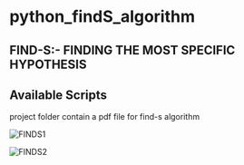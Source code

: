 # python_findS_algorithm
FIND-S:- FINDING THE MOST SPECIFIC HYPOTHESIS
-----------------------------------------
## Available Scripts
project folder contain a pdf file for find-s algorithm

![FINDS1](https://user-images.githubusercontent.com/42491711/75470493-d36d8c00-59a1-11ea-95da-c0bf7d3d9038.png)

![FINDS2](https://user-images.githubusercontent.com/42491711/75470504-d799a980-59a1-11ea-8894-193add4c42cf.png)
